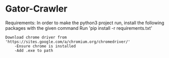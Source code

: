# Gator-Crawler

Requirements:
	In order to make the python3 project run, install the following packages with the given command
		Run 'pip install -r requirements.txt'

	Download chrome driver from 'https://sites.google.com/a/chromium.org/chromedriver/'
		-Ensure chrome is installed
		-Add .exe to path



